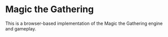 # Magic the Gathering
This is a browser-based implementation of the Magic the Gathering engine and gameplay.
